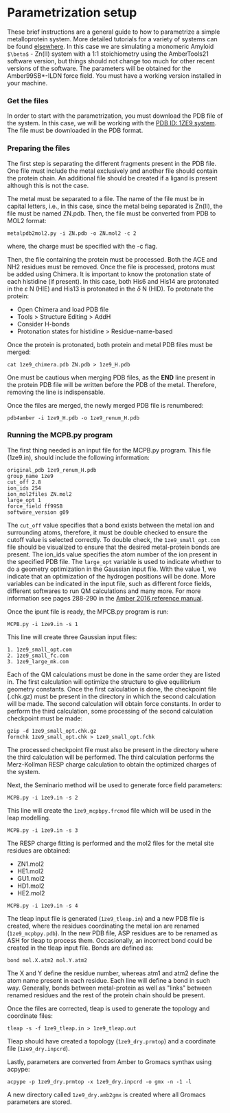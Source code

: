 # Parametrization setup

These brief instructions are a general guide to how to parametrize a simple 
metalloprotein system. More detailed tutorials for a variety of systems 
can be found [elsewhere](http://ambermd.org/tutorials/advanced/tutorial20/mcpbpy.htm).
In this case we are simulating a monomeric Amyloid `$\beta$` - Zn(II) system with a 1:1 stoichiometry
using the AmberTools21 software version, but things should not change too much for other recent 
versions of the software. The parameters will be obtained for the Amber99SB*-ILDN force field.
You must have a working version installed in your machine.


### Get the files

In order to start with the parametrization, you must download the PDB file of the system. 
In this case, we will be working with the [PDB ID: 1ZE9 system](https://www.rcsb.org/structure/1ze9).
The file must be downloaded in the PDB format.

### Preparing the files

The first step is separating the different fragments present in the PDB file. One file must include
the metal exclusively and another file should contain the protein chain. An additional file should 
be created if a ligand is present although this is not the case. 

The metal must be separated to a file. The name of the file must be in capital letters, i.e., in this
case, since the metal being separated is Zn(II), the file must be named ZN.pdb. Then, the file
must be converted from PDB to MOL2 format:

```
metalpdb2mol2.py -i ZN.pdb -o ZN.mol2 -c 2
```
where, the charge must be specified with the -c flag.

Then, the file containing the protein must be processed. Both the ACE and NH2 residues
must be removed. Once the file is processed, protons must be added using Chimera.
It is important to know the protonation state of each histidine (if present). In this case,
both His6 and His14 are protonated in the $\varepsilon$ N (HIE) and His13 is protonated in 
the $\delta$ N (HID). To protonate the protein:

- Open Chimera and load PDB file
- Tools > Structure Editing > AddH
- Consider H-bonds
- Protonation states for histidine > Residue-name-based

Once the protein is protonated, both protein and metal PDB files
must be merged:

```
cat 1ze9_chimera.pdb ZN.pdb > 1ze9_H.pdb
```
One must be cautious when merging PDB files, as the $\textbf{END}$ line present in
the protein PDB file will be written before the PDB of the metal. Therefore, removing
the line is indispensable.

Once the files are merged, the newly merged PDB file is renumbered:

```
pdb4amber -i 1ze9_H.pdb -o 1ze9_renum_H.pdb
```

### Running the MCPB.py program

The first thing needed is an input file for the MCPB.py program. This file (1ze9.in), should
include the following information:

```
original_pdb 1ze9_renum_H.pdb
group_name 1ze9
cut_off 2.8
ion_ids 254
ion_mol2files ZN.mol2
large_opt 1
force_field ff99SB
software_version g09
```

The `cut_off` value specifies that a bond exists between the metal ion and 
surrounding atoms, therefore, it must be double checked to ensure the cutoff value is selected 
correctly. To double check, the `1ze9_small_opt.com` file should 
be visualized to ensure that the desired metal-protein bonds are present.
The ion_ids value specifies the atom number of the ion present in the
specified PDB file. The `large_opt` variable is used to indicate whether to do 
a geometry optimization in the Gaussian input file. With the value 1, we indicate that an 
optimization of the hydrogen positions will be done. More variables can be indicated
in the input file, such as different force fields, different softwares to run QM calculations
and many more. For more information see pages 288-290 in the 
[Amber 2016 reference manual](http://ambermd.org/doc12/Amber16.pdf).

Once the ipunt file is ready, the MPCB.py program is run:

```
MCPB.py -i 1ze9.in -s 1
```

This line will create three Gaussian input files:

```
1. 1ze9_small_opt.com
2. 1ze9_small_fc.com
3. 1ze9_large_mk.com
```

Each of the QM calculations must be done in the same order they are listed in.
The first calculation will optimize the structure to give equilibrium geometry constants.
Once the first calculation is done, the checkpoint file (.chk.gz) must be present in the
directory in which the second calculation will be made. The second calculation will obtain
force constants. In order to perform the third calculation, some processing of the second
calculation checkpoint must be made:

```
gzip -d 1ze9_small_opt.chk.gz
formchk 1ze9_small_opt.chk > 1ze9_small_opt.fchk
```

The processed checkpoint file must also be present in the directory where the third calculation
will be performed. The third calculation performs the Merz-Kollman RESP charge calculation to 
obtain the optimized charges of the system.

Next, the Seminario method will be used to generate force field parameters:

```
MCPB.py -i 1ze9.in -s 2
```

This line will create the `1ze9_mcpbpy.frcmod` file which will be used
in the leap modelling.

```
MCPB.py -i 1ze9.in -s 3
```

The RESP charge fitting is performed and the mol2 files for the metal site residues are obtained:

- ZN1.mol2
- HE1.mol2
- GU1.mol2
- HD1.mol2
- HE2.mol2

```
MCPB.py -i 1ze9.in -s 4
```

The tleap input file is generated (`1ze9_tleap.in`) and a new PDB file is created,
where the residues coordinating the metal ion are renamed (`1ze9_mcpbpy.pdb`).
In the new PDB file, ASP residues are to be renamed as ASH for tleap to process them. Occasionally, 
an incorrect bond could be created in the tleap input file. Bonds are defined as:

```
bond mol.X.atm2 mol.Y.atm2
```

The X and Y define the residue number, whereas atm1 and atm2 define the atom name present in each residue.
Each line will define a bond in such way. Generally, bonds between metal-protein as well 
as "links" between renamed residues and the rest of the protein chain should be present.

Once the files are corrected, tleap is used to generate the topology and coordinate files:

```
tleap -s -f 1ze9_tleap.in > 1ze9_tleap.out
```

Tleap should have created a topology (`1ze9_dry.prmtop`) and
a coordinate file (`1ze9_dry.inpcrd`).

Lastly, parameters are converted from Amber to Gromacs synthax using acpype:

```
acpype -p 1ze9_dry.prmtop -x 1ze9_dry.inpcrd -o gmx -n -1 -l
```

A new directory called `1ze9_dry.amb2gmx` is created where all Gromacs
parameters are stored.
